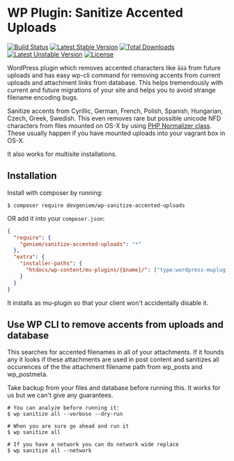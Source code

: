 # WP Plugin: Sanitize Accented Uploads
[![Build Status](https://travis-ci.org/devgeniem/wp-sanitize-accented-uploads.svg?branch=master)](https://travis-ci.org/devgeniem/wp-sanitize-accented-uploads) [![Latest Stable Version](https://poser.pugx.org/devgeniem/wp-sanitize-accented-uploads/v/stable)](https://packagist.org/packages/devgeniem/wp-sanitize-accented-uploads) [![Total Downloads](https://poser.pugx.org/devgeniem/wp-sanitize-accented-uploads/downloads)](https://packagist.org/packages/devgeniem/wp-sanitize-accented-uploads) [![Latest Unstable Version](https://poser.pugx.org/devgeniem/wp-sanitize-accented-uploads/v/unstable)](https://packagist.org/packages/devgeniem/wp-sanitize-accented-uploads) [![License](https://poser.pugx.org/devgeniem/wp-sanitize-accented-uploads/license)](https://packagist.org/packages/devgeniem/wp-sanitize-accented-uploads)

WordPress plugin which removes accented characters like `åöä` from future uploads and has easy wp-cli command for removing accents from current uploads and attachment links from database.
This helps tremendously with current and future migrations of your site and helps you to avoid strange filename encoding bugs.

Sanitize accents from Cyrillic, German, French, Polish, Spanish, Hungarian, Czech, Greek, Swedish.
This even removes rare but possible unicode NFD characters from files mounted on OS-X by using [PHP Normalizer class](http://php.net/manual/en/normalizer.normalize.php). These usually happen if you have mounted uploads into your vagrant box in OS-X.

It also works for multisite installations.

## Installation

Install with composer by running:

```
$ composer require devgeniem/wp-sanitize-accented-uploads
```

OR add it into your `composer.json`:

```json
{
  "require": {
    "geniem/sanitize-accented-uploads": "*"
  },
  "extra": {
    "installer-paths": {
      "htdocs/wp-content/mu-plugins/{$name}/": ["type:wordpress-muplugin"]
    }
  }
}
```
It installs as mu-plugin so that your client won't accidentally disable it.

## Use WP CLI to remove accents from uploads and database
This searches for accented filenames in all of your attachments. If it founds any it looks if these attachments are used in post content and sanitizes all occurences of the the attachment filename path from wp_posts and wp_postmeta.

Take backup from your files and database before running this. It works for us but we can't give any guarantees.
```
# You can analyze before running it:
$ wp sanitize all --verbose --dry-run

# When you are sure go ahead and run it
$ wp sanitize all

# If you have a network you can do network wide replace
$ wp sanitize all --network
```